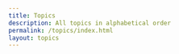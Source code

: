 ```yaml
---
title: Topics
description: All topics in alphabetical order
permalink: /topics/index.html
layout: topics
---
```



